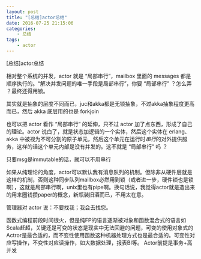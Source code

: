 ```yaml
---
layout: post
title: "[总结]actor总结"
date: 2016-07-25 21:15:06 
categories: 
    - 总结
tags:
    - actor
---
```


[总结]actor总结

<!--more-->

相对整个系统的并发，actor 就是 “局部串行”，mailbox 里面的 messages 都是顺序执行的。“解决并发问题的唯一手段是局部串行”，你要 “局部串行” ？怎么弄 ？最终还得用锁。


其实就是抽象的层度不同而已，juc和akka都是无锁抽象，不过akka抽象程度更高而已，然后 akka 底层用的也是 forkjoin

也可以把 actor 看作 “局部串行” 的延伸，只不过 actor 加了点东西，形成了自己的理论。actor 说白了，就是状态加逻辑的一个实体，然后这个实体在 erlang、 akka 中被视为不可分割的原子单元，然后这个单元在运行时*串行*的对外提供服务，这样的话这个单元内部是没有并发的。这不就是 “局部串行” 吗 ？

只要msg是immutable的话，就可以不用串行


如果从纯理论的角度，actor可以默认我有消息队列的机制。但除非从硬件层就是这样的机制，否则这种同步队列mailbox必然用到锁（或者进一步，硬件锁也是锁啊），这就是局部串行啊，unix里也有pipe啊。换句话说，我觉得actor就是造出来的用来圈钱攒paper的概念，新瓶装旧酒而已，不用太在意。



管理器对 actor 说：不要找我；我会去找您。


函数式编程前段时间很火，但是纯FP的语言逐渐被对象和函数混合式的语言如Scala赶超，关键还是可变的状态是现实中无法回避的问题，可变的使用对象式的Actror是最合适的，而不变性使用函数这种机器处理方式也是最合适的。可变性对应写操作，不变性对应读操作，如大数据处理，报表BI等。
Actor前提是事务+高并发